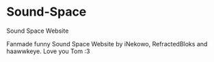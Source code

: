 # Sound-Space
Sound Space Website

Fanmade funny Sound Space Website by iNekowo, RefractedBloks and haawwkeye.
Love you Tom :3
